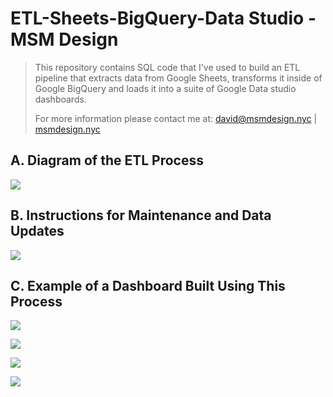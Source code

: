 # ETL-Sheets-BigQuery-Data Studio - MSM Design

>  This repository contains SQL code that I've used to build an ETL pipeline that extracts data from Google Sheets, transforms it inside of Google BigQuery and loads it into a suite of Google Data studio dashboards.
>
>  For more information please contact me at: david@msmdesign.nyc | [msmdesign.nyc](https://msmdesign.nyc/)



## A. Diagram of the ETL Process

![](https://github.com/davidwhitemsm/images-for-readme-documentation/blob/main/CREATE%20%60harlemlinksy2122.datasources.datasource%60_Page_2.png)





## B. Instructions for Maintenance and Data Updates

![](https://github.com/davidwhitemsm/images-for-readme-documentation/blob/main/CREATE%20%60harlemlinksy2122.datasources.datasource%60_Page_1.png)



## C. Example of a Dashboard Built Using This Process

![](https://github.com/davidwhitemsm/images-for-readme-documentation/blob/main/eets-BigQuery-Data%20Studio-Mockup-pg1.jpg)

![](https://github.com/davidwhitemsm/images-for-readme-documentation/blob/main/eets-BigQuery-Data%20Studio-Mockup-pg2.jpg)

![](https://github.com/davidwhitemsm/images-for-readme-documentation/blob/main/eets-BigQuery-Data%20Studio-Mockup-pg3.jpg)

![](https://github.com/davidwhitemsm/images-for-readme-documentation/blob/main/eets-BigQuery-Data%20Studio-Mockup-pg4.jpg)
